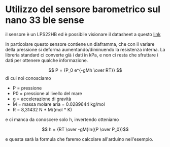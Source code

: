 # Utilizzo del sensore barometrico sul nano 33 ble sense
il sensore è un LPS22HB ed è possibile visionare il datasheet a questo [link](https://content.arduino.cc/assets/Nano_BLE_Sense_lps22hb.pdf)

In particolare questo sensore contiene un diaframma, che con il variare della pressione si deforma aumentando/diminuendo la resistenza interna. La libreria standard ci converte già i dati in kPa, e non ci resta che sfruttare i dati per ottenere qualche informazione.

$$ P = {P_0 e^{-gMh \over RT}} $$
di cui noi conosciamo
- P = pressione
- P0 = pressione al livello del mare
- g = accelerazione di gravità
- M = massa molare aria = 0.0289644 kg/mol
- R = 8,31432 N * M/(mol * K)

e ci manca da conoscere solo h, invertendo otteniamo

$$ h = {RT \over -gM}ln({P \over P_0})$$

e questa sarà la formula che faremo calcolare all'arduino nell'esempio.
